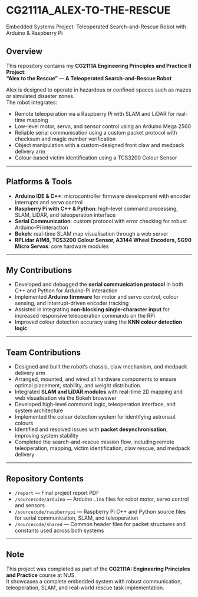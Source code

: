 # CG2111A_ALEX-TO-THE-RESCUE

Embedded Systems Project: Teleoperated Search-and-Rescue Robot with Arduino &amp; Raspberry Pi

## Overview

This repository contains my **CG2111A Engineering Principles and Practice II Project**:  
**“Alex to the Rescue” — A Teleoperated Search-and-Rescue Robot**

Alex is designed to operate in hazardous or confined spaces such as mazes or simulated disaster zones.  
The robot integrates:
- Remote teleoperation via a Raspberry Pi with SLAM and LiDAR for real-time mapping
- Low-level motor, servo, and sensor control using an Arduino Mega 2560
- Reliable serial communication using a custom packet protocol with checksum and magic number verification
- Object manipulation with a custom-designed front claw and medpack delivery arm
- Colour-based victim identification using a TCS3200 Colour Sensor

---

## Platforms & Tools

- **Arduino IDE & C++**: microcontroller firmware development with encoder interrupts and servo control
- **Raspberry Pi with C++ & Python**: high-level command processing, SLAM, LiDAR, and teleoperation interface
- **Serial Communication**: custom protocol with error checking for robust Arduino-Pi interaction
- **Bokeh**: real-time SLAM map visualisation through a web server
- **RPLidar A1M8, TCS3200 Colour Sensor, A3144 Wheel Encoders, SG90 Micro Servos**: core hardware modules

---

## My Contributions

- Developed and debugged the **serial communication protocol** in both C++ and Python for Arduino-Pi interaction
- Implemented **Arduino firmware** for motor and servo control, colour sensing, and interrupt-driven encoder tracking
- Assisted in integrating **non-blocking single-character input** for increased responsive teleoperation commands on the RPi
- Improved colour detection accuracy using the **KNN colour detection logic**

---

## Team Contributions

- Designed and built the robot’s chassis, claw mechanism, and medpack delivery arm
- Arranged, mounted, and wired all hardware components to ensure optimal placement, stability, and weight distribution.
- Integrated **SLAM and LiDAR modules** with real-time 2D mapping and web visualisation via the Bokeh browswer
- Developed high-level command logic, teleoperation interface, and system architecture
- Implemented the colour detection system for identifying astronaut colours
- Identified and resolved issues with **packet desynchronisation**, improving system stability
- Completed the search-and-rescue mission flow, including remote teleoperation, mapping, victim identification, claw rescue, and medpack delivery

---

## Repository Contents

- `/report` — Final project report PDF
- `/sourcecode/arduino` — Arduino `.ino` files for robot motor, servo control and sensors
- `/sourcecode/raspberrypi` — Raspberry Pi C++ and Python source files for serial communication, SLAM, and teleoperation
- `/sourcecode/shared` — Common header files for packet structures and constants used across both systems

---

## Note

This project was completed as part of the **CG2111A: Engineering Principles and Practice** course at NUS.  
It showcases a complete embedded system with robust communication, teleoperation, SLAM, and real-world rescue task implementation.
